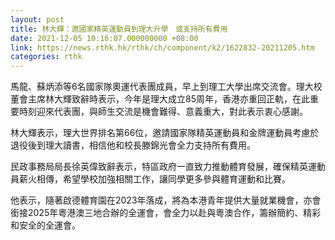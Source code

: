 ```yaml
---
layout: post
title: 林大輝：邀國家精英運動員到理大升學　或支持所有費用
date: 2021-12-05 10:16:07.000000000 +08:00
link: https://news.rthk.hk/rthk/ch/component/k2/1622832-20211205.htm
categories: rthk
---
```


馬龍、蘇炳添等6名國家隊奧運代表團成員，早上到理工大學出席交流會。理大校董會主席林大輝致辭時表示，今年是理大成立85周年，香港亦重回正軌，在此重要時刻迎來代表團，與師生交流是機會難得、意義重大，對此表示衷心感謝。

林大輝表示，理大世界排名第66位，邀請國家隊精英運動員和金牌運動員考慮於退役後到理大讀書，相信他和校長滕錦光會全力支持所有費用。

民政事務局局長徐英偉致辭表示，特區政府一直致力推動體育發展，確保精英運動員薪火相傳，希望學校加強相關工作，讓同學更多參與體育運動和比賽。

他表示，隨著啟德體育園在2023年落成，將為本港青年提供大量就業機會，亦會銜接2025年粵港澳三地合辦的全運會，會全力以赴與粵澳合作，籌辦簡約、精彩和安全的全運會。
